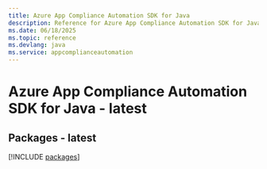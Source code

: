 ```yaml
---
title: Azure App Compliance Automation SDK for Java
description: Reference for Azure App Compliance Automation SDK for Java
ms.date: 06/18/2025
ms.topic: reference
ms.devlang: java
ms.service: appcomplianceautomation
---
```

# Azure App Compliance Automation SDK for Java - latest
## Packages - latest
[!INCLUDE [packages](app-compliance-automation-index.md)]